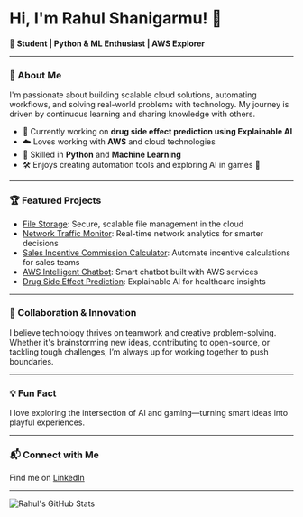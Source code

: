 # Hi, I'm Rahul Shanigarmu! 👋

🚀 **Student | Python & ML Enthusiast | AWS Explorer**

---

### 🌟 About Me

I'm passionate about building scalable cloud solutions, automating workflows, and solving real-world problems with technology. My journey is driven by continuous learning and sharing knowledge with others.

- 🧬 Currently working on **drug side effect prediction using Explainable AI**
- ☁️ Loves working with **AWS** and cloud technologies
- 🐍 Skilled in **Python** and **Machine Learning**
- 🛠️ Enjoys creating automation tools and exploring AI in games 🎲

---

### 🏆 Featured Projects

- [File Storage](https://github.com/Rahul554-commits/file-storage): Secure, scalable file management in the cloud
- [Network Traffic Monitor](https://github.com/Rahul554-commits/network-traffic-monitor): Real-time network analytics for smarter decisions
- [Sales Incentive Commission Calculator](https://github.com/Rahul554-commits/-Sales-Incentive-Commission-Calculator): Automate incentive calculations for sales teams
- [AWS Intelligent Chatbot](https://github.com/Rahul554-commits/aws-intelligent-chatbot): Smart chatbot built with AWS services
- [Drug Side Effect Prediction](https://github.com/Rahul554-commits/drug_side_effect_prediction.): Explainable AI for healthcare insights

---

### 🤝 Collaboration & Innovation

I believe technology thrives on teamwork and creative problem-solving. Whether it's brainstorming new ideas, contributing to open-source, or tackling tough challenges, I’m always up for working together to push boundaries.

---

### 💡 Fun Fact

I love exploring the intersection of AI and gaming—turning smart ideas into playful experiences.

---

### 📬 Connect with Me

Find me on [LinkedIn](https://linkedin.com/in/rahul-shanigarm-95411297)

---

![Rahul's GitHub Stats](https://github-readme-stats.vercel.app/api?username=Rahul554-commits&show_icons=true&theme=radical)
